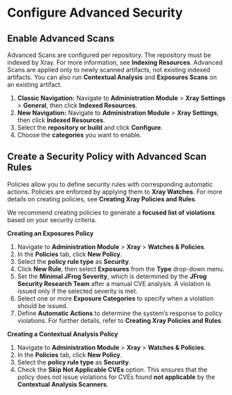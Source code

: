 # Configure Advanced Security

## Enable Advanced Scans

Advanced Scans are configured per repository. The repository must be indexed by Xray. For more information, see **Indexing Resources**. Advanced Scans are applied only to newly scanned artifacts, not existing indexed artifacts. You can also run **Contextual Analysis** and **Exposures Scans** on an existing artifact.

1. **Classic Navigation:** Navigate to **Administration Module** > **Xray Settings** > **General**, then click **Indexed Resources**.
2. **New Navigation:** Navigate to **Administration Module** > **Xray Settings**, then click **Indexed Resources**.
3. Select the **repository or build** and click **Configure**.
4. Choose the **categories** you want to enable.

## Create a Security Policy with Advanced Scan Rules

Policies allow you to define security rules with corresponding automatic actions. Policies are enforced by applying them to **Xray Watches**. For more details on creating policies, see **Creating Xray Policies and Rules**.

We recommend creating policies to generate a **focused list of violations** based on your security criteria.

**Creating an Exposures Policy**

1. Navigate to **Administration Module** > **Xray** > **Watches & Policies**.
2. In the **Policies** tab, click **New Policy**.
3. Select the **policy rule type** as **Security**.
4. Click **New Rule**, then select **Exposures** from the **Type** drop-down menu.
5. Set the **Minimal JFrog Severity**, which is determined by the **JFrog Security Research Team** after a manual CVE analysis. A violation is issued only if the selected severity is met.
6. Select one or more **Exposure Categories** to specify when a violation should be issued.
7. Define **Automatic Actions** to determine the system’s response to policy violations. For further details, refer to **Creating Xray Policies and Rules**.

**Creating a Contextual Analysis Policy**

1. Navigate to **Administration Module** > **Xray** > **Watches & Policies**.
2. In the **Policies** tab, click **New Policy**.
3. Select the **policy rule type** as **Security**.
4. Check the **Skip Not Applicable CVEs** option. This ensures that the policy does not issue violations for CVEs found **not applicable** by the **Contextual Analysis Scanners**.
